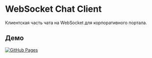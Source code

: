 # WebSocket Chat Client

Клиентская часть чата на WebSocket для корпоративного портала.

## Демо

[![GitHub Pages](https://img.shields.io/badge/GitHub%20Pages-Live-brightgreen)](https://UrijMexa.github.io/websocket-chat-client)

